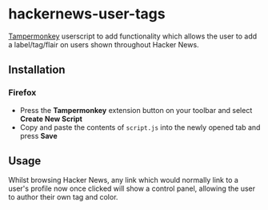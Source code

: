 # hackernews-user-tags
[Tampermonkey](https://www.tampermonkey.net/) userscript to add functionality which allows the user to add a label/tag/flair on users shown throughout Hacker News.

## Installation

### Firefox

- Press the **Tampermonkey** extension button on your toolbar and select **Create New Script**
- Copy and paste the contents of `script.js` into the newly opened tab and press **Save**

## Usage

Whilst browsing Hacker News, any link which would normally link to a user's profile now once clicked will show a control panel, allowing the user to author their own tag and color.
